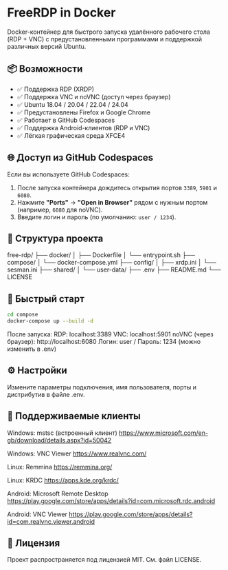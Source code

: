 # FreeRDP in Docker

Docker-контейнер для быстрого запуска удалённого рабочего стола (RDP + VNC) с предустановленными программами и поддержкой различных версий Ubuntu.

## 📦 Возможности

- ✅ Поддержка RDP (XRDP)
- ✅ Поддержка VNC и noVNC (доступ через браузер)
- ✅ Ubuntu 18.04 / 20.04 / 22.04 / 24.04
- ✅ Предустановлены Firefox и Google Chrome
- ✅ Работает в GitHub Codespaces
- ✅ Поддержка Android-клиентов (RDP и VNC)
- ✅ Лёгкая графическая среда XFCE4

## 🌐 Доступ из GitHub Codespaces

Если вы используете GitHub Codespaces:

1. После запуска контейнера дождитесь открытия портов `3389`, `5901` и `6080`.
2. Нажмите **"Ports"** → **"Open in Browser"** рядом с нужным портом (например, `6080` для noVNC).
3. Введите логин и пароль (по умолчанию: `user / 1234`).

## 📁 Структура проекта

free-rdp/
├── docker/
│ ├── Dockerfile
│ └── entrypoint.sh
├── compose/
│ └── docker-compose.yml
├── config/
│ ├── xrdp.ini
│ └── sesman.ini
├── shared/
│ └── user-data/
├── .env
├── README.md
└── LICENSE


## 🚀 Быстрый старт

```bash
cd compose
docker-compose up --build -d
```

После запуска:
RDP: localhost:3389
VNC: localhost:5901
noVNC (через браузер): http://localhost:6080
Логин: user / Пароль: 1234 (можно изменить в .env)

## ⚙️ Настройки

Измените параметры подключения, имя пользователя, порты и дистрибутив в файле .env.

## 🧪 Поддерживаемые клиенты

Windows: mstsc (встроенный клиент)
https://www.microsoft.com/en-gb/download/details.aspx?id=50042

Windows: VNC Viewer
https://www.realvnc.com/

Linux: Remmina
https://remmina.org/

Linux: KRDC
https://apps.kde.org/krdc/

Android: Microsoft Remote Desktop
https://play.google.com/store/apps/details?id=com.microsoft.rdc.android

Android: VNC Viewer
https://play.google.com/store/apps/details?id=com.realvnc.viewer.android

## 📄 Лицензия

Проект распространяется под лицензией MIT. См. файл LICENSE.

